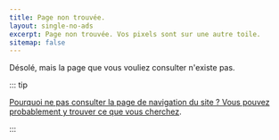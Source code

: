 ```yaml
---
title: Page non trouvée.
layout: single-no-ads
excerpt: Page non trouvée. Vos pixels sont sur une autre toile.
sitemap: false
---
```


Désolé, mais la page que vous vouliez consulter n'existe pas.

::: tip

[Pourquoi ne pas consulter la page de navigation du site ? Vous pouvez probablement y trouver ce que vous cherchez](site-navigation.html).

:::
